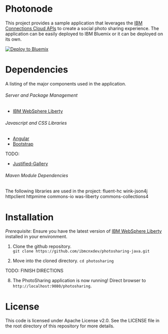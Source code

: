 # Photonode

This project provides a sample application that leverages the [IBM Connections Cloud APIs](https://developer.ibm.com/social/) to create a social photo sharing experience. The application can be easily deployed to IBM Bluemix or it can be deployed on its own.

[![Deploy to Bluemix](https://bluemix.net/deploy/button.png)](https://bluemix.net/deploy?repository=https://github.com/ibmcnxdev/photosharing-java.git)

# Dependencies

A listing of the major components used in the application.

###### Server and Package Management
* [IBM WebSphere Liberty](https://developer.ibm.com/wasdev/websphere-liberty/)

###### Javascript and CSS Libraries
* [Angular](https://github.com/angular/angular.js)
* [Bootstrap](https://github.com/twbs/bootstrap)

TODO: 
* [Justified-Gallery](https://github.com/miromannino/Justified-Gallery)

###### Maven Module Dependencies 
The following libraries are used in the project:
fluent-hc
wink-json4j
httpclient
httpmime
commons-io
was-liberty
commons-collections4

# Installation

*Prerequisite*: 
Ensure you have the latest version of [IBM WebSphere Liberty](https://developer.ibm.com/wasdev/websphere-liberty/) installed in your environment. 

1. Clone the github repository.  
`git clone https://github.com/ibmcnxdev/photosharing-java.git`  

2. Move into the cloned directory.
`cd photosharing`  

TODO: FINISH DIRECTIONS 

8. The PhotoSharing application is now running! Direct browser to `http://localhost:9080/photosharing`.  

# License

This code is licensed under Apache License v2.0. See the LICENSE file in the root directory of this repository for more details.
